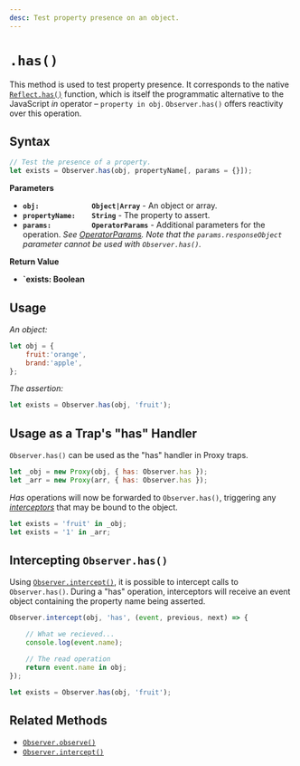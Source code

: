 ```yaml
---
desc: Test property presence on an object.
---
```

# `.has()`

This method is used to test property presence. It corresponds to the native [`Reflect.has()`](https://developer.mozilla.org/en-US/docs/Web/JavaScript/Reference/Global_Objects/Reflect/has) function, which is itself the programmatic alternative to the JavaScript *in* operator – `property in obj`. `Observer.has()` offers reactivity over this operation.

## Syntax

```js
// Test the presence of a property.
let exists = Observer.has(obj, propertyName[, params = {}]);
```

**Parameters**

+ **`obj:             Object|Array`** - An object or array.
+ **`propertyName:    String`** - The property to assert.
+ **`params:          OperatorParams`** - Additional parameters for the operation. *See [OperatorParams](../../core/OperatorParams). Note that the `params.responseObject` parameter cannot be used with `Observer.has()`.*

**Return Value**

+ **`exists:          Boolean**

## Usage

*An object:*

```js
let obj = {
    fruit:'orange',
    brand:'apple',
};
```

*The assertion:*

```js
let exists = Observer.has(obj, 'fruit');
```

## Usage as a Trap's "has" Handler

`Observer.has()` can be used as the "has" handler in Proxy traps.

```js
let _obj = new Proxy(obj, { has: Observer.has });
let _arr = new Proxy(arr, { has: Observer.has });
```

*Has* operations will now be forwarded to `Observer.has()`, triggering any [*interceptors*](../../../core/overview/interceptors) that may be bound to the object.

```js
let exists = 'fruit' in _obj;
let exists = '1' in _arr;
```

## Intercepting `Observer.has()`

Using [`Observer.intercept()`](../../subscribers/intercept), it is possible to intercept calls to `Observer.has()`. During a "has" operation, interceptors will receive an event object containing the property name being asserted.

```js
Observer.intercept(obj, 'has', (event, previous, next) => {

    // What we recieved...
    console.log(event.name);

    // The read operation
    return event.name in obj;
});
```

```js
let exists = Observer.has(obj, 'fruit');
```

## Related Methods

+ [`Observer.observe()`](../../subscribers/observe)
+ [`Observer.intercept()`](../../subscribers/intercept)
